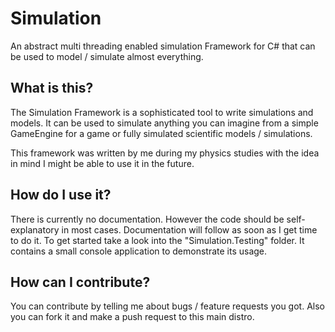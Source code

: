 Simulation
==========

An abstract multi threading enabled simulation Framework for C# that can be used to model / simulate almost everything.

What is this?
---------------
The Simulation Framework is a sophisticated tool to write simulations and models. It can be used to simulate anything you can imagine from a simple GameEngine for a game or fully simulated scientific models / simulations.

This framework was written by me during my physics studies with the idea in mind I might be able to use it in the future.

How do I use it?
---------------
There is currently no documentation. However the code should be self-explanatory in most cases. Documentation will follow as soon as I get time to do it. To get started take a look into the "Simulation.Testing" folder. It contains a small console application to demonstrate its usage.

How can I contribute?
---------------
You can contribute by telling me about bugs / feature requests you got.
Also you can fork it and make a push request to this main distro.
